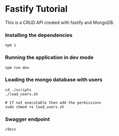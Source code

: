 # Fastify Tutorial

This is a CRUD API created with fastify and MongoDB.

### Installing the dependencies 
```
npm i
```

### Running the application in dev mode
```
npm run dev
```

### Loading the mongo database with users
```
cd ./scripts
./load_users.sh

# If not executable then add the permissions
sudo chmod +x load_users.sh
```

### Swagger endpoint
```
/docs
```

